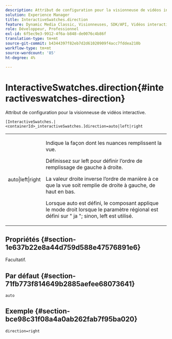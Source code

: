 ```yaml
---
description: Attribut de configuration pour la visionneuse de vidéos interactive.
solution: Experience Manager
title: InteractiveSwatches.direction
feature: Dynamic Media Classic, Visionneuses, SDK/API, Vidéos interactives
role: Développeur, Professionnel
exl-id: 6f5ec9e3-9912-4f6a-b848-de0076c4b86f
translation-type: tm+mt
source-git-commit: b4344397f82eb7d2d61020909f4acc7fddea210b
workflow-type: tm+mt
source-wordcount: '85'
ht-degree: 4%

---
```


# InteractiveSwatches.direction{#interactiveswatches-direction}

Attribut de configuration pour la visionneuse de vidéos interactive.

`[InteractiveSwatches.|<containerId>_interactiveSwatches.]direction=auto|left|right`

<table id="table_441553CD34C94A58A9D7CBF772DEDDB6"> 
 <tbody> 
  <tr> 
   <td colname="col1"> <p> <span class="codeph"> auto|left|right  </span> </p> </td> 
   <td colname="col2"> <p> Indique la façon dont les nuances remplissent la vue. </p> <p>Définissez sur <span class="codeph"> left </span> pour définir l’ordre de remplissage de gauche à droite. </p> <p>La valeur <span class="codeph"> droite </span> inverse l’ordre de manière à ce que la vue soit remplie de droite à gauche, de haut en bas. </p> <p>Lorsque <span class="codeph"> auto </span> est défini, le composant applique le mode droit lorsque le paramètre régional est défini sur " <span class="codeph"> ja </span>"; sinon, <span class="codeph"> left </span> est utilisé. </p> </td> 
  </tr> 
 </tbody> 
</table>

## Propriétés {#section-1e637b22e8a44d759d588e47576891e6}

Facultatif.

## Par défaut {#section-71fb773f814649b2885aefee68073641}

`auto`

## Exemple {#section-bce98c31f08a4a0ab262fab7f95ba020}

```
direction=right
```
